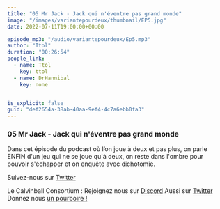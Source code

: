 ```yaml
---
title: "05 Mr Jack - Jack qui n'éventre pas grand monde"
image: "/images/variantepourdeux/thumbnail/EP5.jpg"
date: 2022-07-11T19:00:00+00:00

episode_mp3: "/audio/variantepourdeux/Ep5.mp3"
author: "Ttol"
duration: "00:26:54"
people_link: 
  - name: Ttol
    key: ttol
  - name: DrHannibal
    key: none


is_explicit: false
guid: "def2654a-38ab-40aa-9ef4-4c7a6ebb0fa3"
---
```


<PodcastHeader/>

### 05 Mr Jack - Jack qui n'éventre pas grand monde

Dans cet épisode du podcast où l’on joue à deux et pas plus, on parle ENFIN d'un jeu qui ne se joue qu'à deux, on reste dans l'ombre pour pouvoir s'échapper et on enquête avec dichotomie.

Suivez-nous sur [Twitter](twitter.com/Vp2Podcast)

Le Calvinball Consortium :
Rejoignez nous sur [Discord](discord.gg/4RnA9v7)
Aussi sur [Twitter](twitter.com/Calvinball_FM)
Donnez nous [un pourboire !](patreon.com/calvinball)
